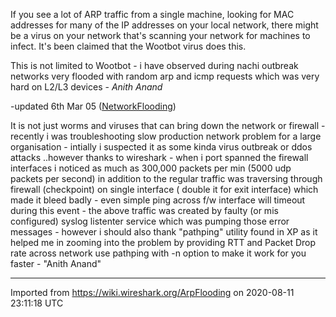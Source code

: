 If you see a lot of ARP traffic from a single machine, looking for MAC addresses for many of the IP addresses on your local network, there might be a virus on your network that's scanning your network for machines to infect. It's been claimed that the Wootbot virus does this.

This is not limited to Wootbot - i have observed during nachi outbreak networks very flooded with random arp and icmp requests which was very hard on L2/L3 devices - *Anith Anand*

\-updated 6th Mar 05 ([NetworkFlooding](/NetworkFlooding))

It is not just worms and viruses that can bring down the network or firewall - recently i was troubleshooting slow production network problem for a large organisation - intially i suspected it as some kinda virus outbreak or ddos attacks ..however thanks to wireshark - when i port spanned the firewall interfaces i noticed as much as 300,000 packets per min (5000 udp packets per second) in addition to the regular traffic was traversing through firewall (checkpoint) on single interface ( double it for exit interface) which made it bleed badly - even simple ping across f/w interface will timeout during this event - the above traffic was created by faulty (or mis configured) syslog listenter service which was pumping those error messages - however i should also thank "pathping" utility found in XP as it helped me in zooming into the problem by providing RTT and Packet Drop rate across network use pathping with -n option to make it work for you faster - "Anith Anand"

---

Imported from https://wiki.wireshark.org/ArpFlooding on 2020-08-11 23:11:18 UTC
